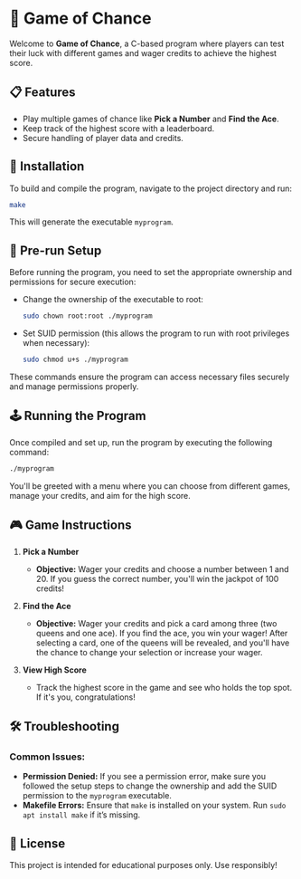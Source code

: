 # 🎲 Game of Chance

Welcome to **Game of Chance**, a C-based program where players can test their luck with different games and wager credits to achieve the highest score.

## 📋 Features

- Play multiple games of chance like **Pick a Number** and **Find the Ace**.
- Keep track of the highest score with a leaderboard.
- Secure handling of player data and credits.

## 🚀 Installation

To build and compile the program, navigate to the project directory and run:

```bash
make
```

This will generate the executable `myprogram`.

## 🔑 Pre-run Setup

Before running the program, you need to set the appropriate ownership and permissions for secure execution:

- Change the ownership of the executable to root:

  ```bash
  sudo chown root:root ./myprogram
  ```
- Set SUID permission (this allows the program to run with root privileges when necessary):

  ```bash
  sudo chmod u+s ./myprogram
  ```
These commands ensure the program can access necessary files securely and manage permissions properly.

## 🕹️ Running the Program

Once compiled and set up, run the program by executing the following command:

```bash
./myprogram
```

You'll be greeted with a menu where you can choose from different games, manage your credits, and aim for the high score.

## 🎮 Game Instructions

1. **Pick a Number**
   - **Objective:** Wager your credits and choose a number between 1 and 20. If you guess the correct number, you'll win the jackpot of 100 credits!

2. **Find the Ace**
   - **Objective:** Wager your credits and pick a card among three (two queens and one ace). If you find the ace, you win your wager! After selecting a card, one of the queens will be revealed, and you'll have the chance to change your selection or increase your wager.

3. **View High Score**
   - Track the highest score in the game and see who holds the top spot. If it's you, congratulations!

## 🛠️ Troubleshooting

### Common Issues:

- **Permission Denied:** If you see a permission error, make sure you followed the setup steps to change the ownership and add the SUID permission to the `myprogram` executable.
- **Makefile Errors:** Ensure that `make` is installed on your system. Run `sudo apt install make` if it’s missing.

## 📜 License

This project is intended for educational purposes only. Use responsibly!
